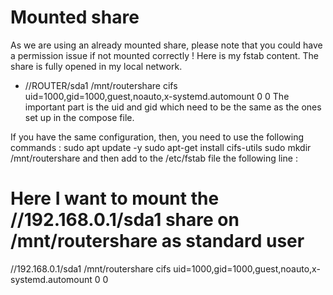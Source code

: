 # Mounted share
As we are using an already mounted share, please note that you could have a permission issue if not mounted correctly !
Here is my fstab content. The share is fully opened in my local network.
- //ROUTER/sda1  /mnt/routershare  cifs  uid=1000,gid=1000,guest,noauto,x-systemd.automount  0  0
The important part is the uid and gid which need to be the same as the ones set up in the compose file.

If you have the same configuration, then, you need to use the following commands :
sudo apt update -y
sudo apt-get install cifs-utils
sudo mkdir /mnt/routershare
and then add to the /etc/fstab file the following line :

# Here I want to mount the //192.168.0.1/sda1 share on /mnt/routershare as standard user
//192.168.0.1/sda1  /mnt/routershare  cifs  uid=1000,gid=1000,guest,noauto,x-systemd.automount  0  0
